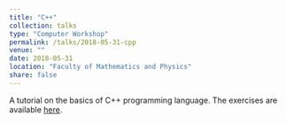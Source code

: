 ```yaml
---
title: "C++"
collection: talks
type: "Computer Workshop"
permalink: /talks/2018-05-31-cpp
venue: ""
date: 2018-05-31
location: "Faculty of Mathematics and Physics"
share: false
---
```


A tutorial on the basics of C++ programming language. The exercises are available
[here](https://github.com/jureslak/racunalniske-delavnice/tree/master/fmf/c%2B%2B).

<!--
vim: spell spelllang=en:
-->

